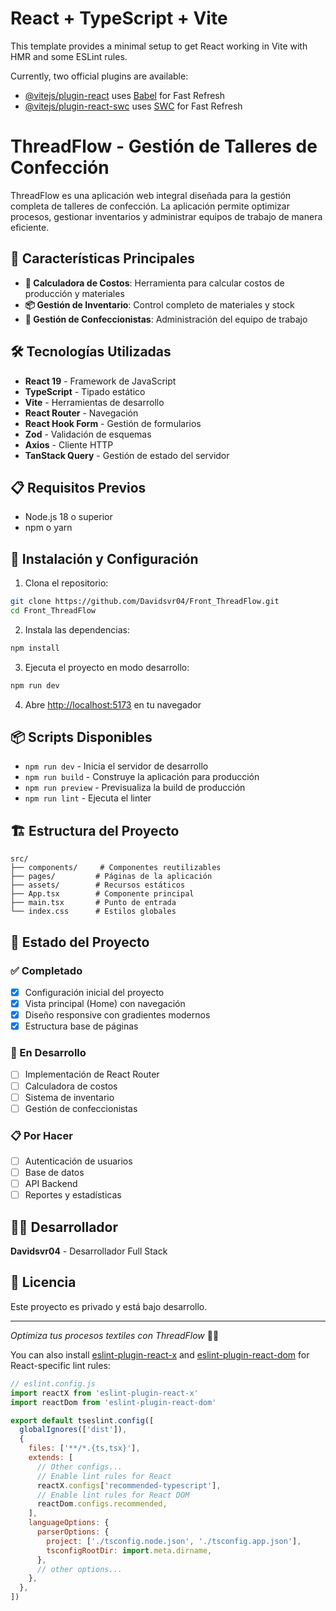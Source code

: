 # React + TypeScript + Vite

This template provides a minimal setup to get React working in Vite with HMR and some ESLint rules.

Currently, two official plugins are available:

- [@vitejs/plugin-react](https://github.com/vitejs/vite-plugin-react/blob/main/packages/plugin-react) uses [Babel](https://babeljs.io/) for Fast Refresh
- [@vitejs/plugin-react-swc](https://github.com/vitejs/vite-plugin-react/blob/main/packages/plugin-react-swc) uses [SWC](https://swc.rs/) for Fast Refresh

# ThreadFlow - Gestión de Talleres de Confección

ThreadFlow es una aplicación web integral diseñada para la gestión completa de talleres de confección. La aplicación permite optimizar procesos, gestionar inventarios y administrar equipos de trabajo de manera eficiente.

## 🚀 Características Principales

- **📱 Calculadora de Costos**: Herramienta para calcular costos de producción y materiales
- **📦 Gestión de Inventario**: Control completo de materiales y stock
- **👥 Gestión de Confeccionistas**: Administración del equipo de trabajo

## 🛠️ Tecnologías Utilizadas

- **React 19** - Framework de JavaScript
- **TypeScript** - Tipado estático
- **Vite** - Herramientas de desarrollo
- **React Router** - Navegación
- **React Hook Form** - Gestión de formularios
- **Zod** - Validación de esquemas
- **Axios** - Cliente HTTP
- **TanStack Query** - Gestión de estado del servidor

## 📋 Requisitos Previos

- Node.js 18 o superior
- npm o yarn

## 🚀 Instalación y Configuración

1. Clona el repositorio:
```bash
git clone https://github.com/Davidsvr04/Front_ThreadFlow.git
cd Front_ThreadFlow
```

2. Instala las dependencias:
```bash
npm install
```

3. Ejecuta el proyecto en modo desarrollo:
```bash
npm run dev
```

4. Abre [http://localhost:5173](http://localhost:5173) en tu navegador

## 📦 Scripts Disponibles

- `npm run dev` - Inicia el servidor de desarrollo
- `npm run build` - Construye la aplicación para producción
- `npm run preview` - Previsualiza la build de producción
- `npm run lint` - Ejecuta el linter

## 🏗️ Estructura del Proyecto

```
src/
├── components/     # Componentes reutilizables
├── pages/         # Páginas de la aplicación
├── assets/        # Recursos estáticos
├── App.tsx        # Componente principal
├── main.tsx       # Punto de entrada
└── index.css      # Estilos globales
```

## 🔄 Estado del Proyecto

### ✅ Completado
- [x] Configuración inicial del proyecto
- [x] Vista principal (Home) con navegación
- [x] Diseño responsive con gradientes modernos
- [x] Estructura base de páginas

### 🚧 En Desarrollo
- [ ] Implementación de React Router
- [ ] Calculadora de costos
- [ ] Sistema de inventario
- [ ] Gestión de confeccionistas

### 📋 Por Hacer
- [ ] Autenticación de usuarios
- [ ] Base de datos
- [ ] API Backend
- [ ] Reportes y estadísticas

## 👨‍💻 Desarrollador

**Davidsvr04** - Desarrollador Full Stack

## 📄 Licencia

Este proyecto es privado y está bajo desarrollo.

---

*Optimiza tus procesos textiles con ThreadFlow* 🧵✨

You can also install [eslint-plugin-react-x](https://github.com/Rel1cx/eslint-react/tree/main/packages/plugins/eslint-plugin-react-x) and [eslint-plugin-react-dom](https://github.com/Rel1cx/eslint-react/tree/main/packages/plugins/eslint-plugin-react-dom) for React-specific lint rules:

```js
// eslint.config.js
import reactX from 'eslint-plugin-react-x'
import reactDom from 'eslint-plugin-react-dom'

export default tseslint.config([
  globalIgnores(['dist']),
  {
    files: ['**/*.{ts,tsx}'],
    extends: [
      // Other configs...
      // Enable lint rules for React
      reactX.configs['recommended-typescript'],
      // Enable lint rules for React DOM
      reactDom.configs.recommended,
    ],
    languageOptions: {
      parserOptions: {
        project: ['./tsconfig.node.json', './tsconfig.app.json'],
        tsconfigRootDir: import.meta.dirname,
      },
      // other options...
    },
  },
])
```
